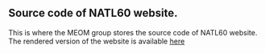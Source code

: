 ## Source code of NATL60 website. 

This is where the MEOM group stores the source code of NATL60 website. 
The rendered version of the website is available [here](http://meom-group.github.io/swot-natl60)
